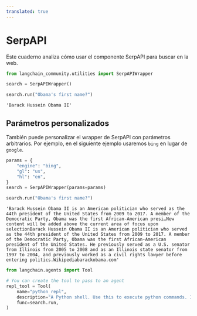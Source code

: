```yaml
---
translated: true
---
```


# SerpAPI

Este cuaderno analiza cómo usar el componente SerpAPI para buscar en la web.

```python
from langchain_community.utilities import SerpAPIWrapper
```

```python
search = SerpAPIWrapper()
```

```python
search.run("Obama's first name?")
```

```output
'Barack Hussein Obama II'
```

## Parámetros personalizados

También puede personalizar el wrapper de SerpAPI con parámetros arbitrarios. Por ejemplo, en el siguiente ejemplo usaremos `bing` en lugar de `google`.

```python
params = {
    "engine": "bing",
    "gl": "us",
    "hl": "en",
}
search = SerpAPIWrapper(params=params)
```

```python
search.run("Obama's first name?")
```

```output
'Barack Hussein Obama II is an American politician who served as the 44th president of the United States from 2009 to 2017. A member of the Democratic Party, Obama was the first African-American presi…New content will be added above the current area of focus upon selectionBarack Hussein Obama II is an American politician who served as the 44th president of the United States from 2009 to 2017. A member of the Democratic Party, Obama was the first African-American president of the United States. He previously served as a U.S. senator from Illinois from 2005 to 2008 and as an Illinois state senator from 1997 to 2004, and previously worked as a civil rights lawyer before entering politics.Wikipediabarackobama.com'
```

```python
from langchain.agents import Tool

# You can create the tool to pass to an agent
repl_tool = Tool(
    name="python_repl",
    description="A Python shell. Use this to execute python commands. Input should be a valid python command. If you want to see the output of a value, you should print it out with `print(...)`.",
    func=search.run,
)
```
